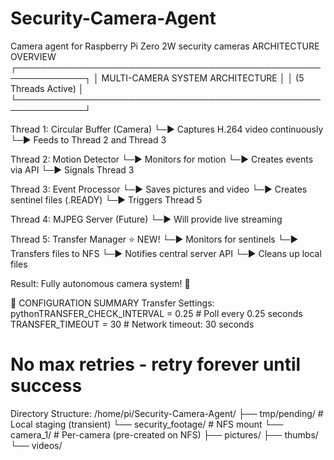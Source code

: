 # Security-Camera-Agent
Camera agent for Raspberry Pi Zero 2W security cameras
ARCHITECTURE OVERVIEW
┌─────────────────────────────────────────────────────────────┐
│              MULTI-CAMERA SYSTEM ARCHITECTURE               │
│                    (5 Threads Active)                       │
└─────────────────────────────────────────────────────────────┘

Thread 1: Circular Buffer (Camera)
    └─► Captures H.264 video continuously
        └─► Feeds to Thread 2 and Thread 3

Thread 2: Motion Detector
    └─► Monitors for motion
        └─► Creates events via API
            └─► Signals Thread 3

Thread 3: Event Processor
    └─► Saves pictures and video
        └─► Creates sentinel files (.READY)
            └─► Triggers Thread 5

Thread 4: MJPEG Server (Future)
    └─► Will provide live streaming

Thread 5: Transfer Manager ⭐ NEW!
    └─► Monitors for sentinels
        └─► Transfers files to NFS
            └─► Notifies central server API
                └─► Cleans up local files

Result: Fully autonomous camera system! 🎉

🔧 CONFIGURATION SUMMARY
Transfer Settings:
pythonTRANSFER_CHECK_INTERVAL = 0.25  # Poll every 0.25 seconds
TRANSFER_TIMEOUT = 30           # Network timeout: 30 seconds
# No max retries - retry forever until success
Directory Structure:
/home/pi/Security-Camera-Agent/
├── tmp/pending/              # Local staging (transient)
└── security_footage/         # NFS mount
    └── camera_1/             # Per-camera (pre-created on NFS)
        ├── pictures/
        ├── thumbs/
        └── videos/